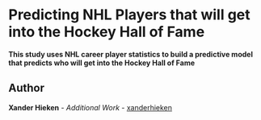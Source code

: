 # Predicting NHL Players that will get into the Hockey Hall of Fame

**This study uses NHL career player statistics to build a predictive model that predicts who will get into the Hockey Hall of Fame**

## Author

**Xander Hieken** - *Additional Work* - [xanderhieken](https://github.com/xanderhieken)
